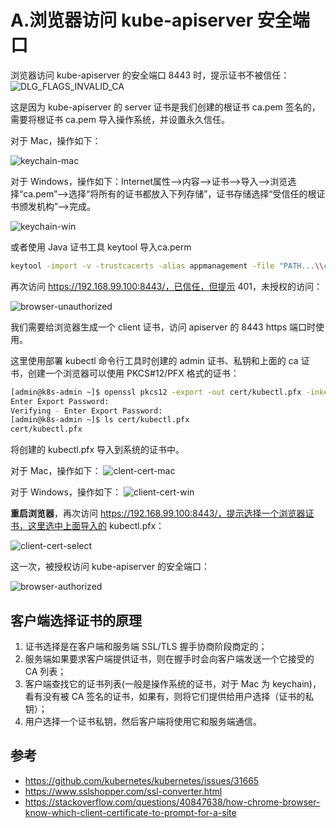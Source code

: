 # A.浏览器访问 kube-apiserver 安全端口

浏览器访问 kube-apiserver 的安全端口 8443 时，提示证书不被信任：
![DLG_FLAGS_INVALID_CA](images/invalid-ca.png)

这是因为 kube-apiserver 的 server 证书是我们创建的根证书 ca.pem 签名的，需要将根证书 ca.pem 导入操作系统，并设置永久信任。

对于 Mac，操作如下：

![keychain-mac](images/keychain-mac.png)

对于 Windows，操作如下：Internet属性-->内容-->证书-->导入-->浏览选择“ca.pem”-->选择“将所有的证书都放入下列存储”，证书存储选择“受信任的根证书颁发机构”-->完成。

![keychain-win](images/keychain-win.png)

或者使用 Java 证书工具 keytool 导入ca.perm
``` bash
keytool -import -v -trustcacerts -alias appmanagement -file "PATH...\\ca.pem" -storepass password -keystore cacerts
```

再次访问 https://192.168.99.100:8443/，已信任，但提示 401，未授权的访问：

![browser-unauthorized](images/browser-unauthorized.png)

我们需要给浏览器生成一个 client 证书，访问 apiserver 的 8443 https 端口时使用。

这里使用部署 kubectl 命令行工具时创建的 admin 证书、私钥和上面的 ca 证书，创建一个浏览器可以使用 PKCS#12/PFX 格式的证书：

``` bash
[admin@k8s-admin ~]$ openssl pkcs12 -export -out cert/kubectl.pfx -inkey cert/kubectl-key.pem -in cert/kubectl.pem -certfile cert/ca.pem
Enter Export Password:
Verifying - Enter Export Password:
[admin@k8s-admin ~]$ ls cert/kubectl.pfx
cert/kubectl.pfx
```

将创建的 kubectl.pfx 导入到系统的证书中。

对于 Mac，操作如下：
![clent-cert-mac](images/client-cert-mac.png)

对于 Windows，操作如下：
![client-cert-win](images/client-cert-win.png)

**重启浏览器**，再次访问 https://192.168.99.100:8443/，提示选择一个浏览器证书，这里选中上面导入的 kubectl.pfx：

![client-cert-select](images/client-cert-select.png)

这一次，被授权访问 kube-apiserver 的安全端口：

![browser-authorized](images/browser-authorized.png)

## 客户端选择证书的原理

1. 证书选择是在客户端和服务端 SSL/TLS 握手协商阶段商定的；
1. 服务端如果要求客户端提供证书，则在握手时会向客户端发送一个它接受的 CA 列表；
1. 客户端查找它的证书列表(一般是操作系统的证书，对于 Mac 为 keychain)，看有没有被 CA 签名的证书，如果有，则将它们提供给用户选择（证书的私钥）；
1. 用户选择一个证书私钥，然后客户端将使用它和服务端通信。


## 参考
+ https://github.com/kubernetes/kubernetes/issues/31665
+ https://www.sslshopper.com/ssl-converter.html
+ https://stackoverflow.com/questions/40847638/how-chrome-browser-know-which-client-certificate-to-prompt-for-a-site
